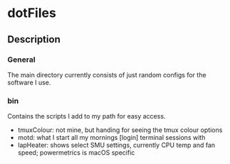 # dotFiles
## Description
### General  
The main directory currently consists of just random configs for the software I use.
### bin  
Contains the scripts I add to my path for easy access.
* tmuxColour: not mine, but handing for seeing the tmux colour options
* motd: what I start all my mornings [login] terminal sessions with
* lapHeater: shows select SMU settings, currently CPU temp and fan speed; powermetrics is macOS specific
